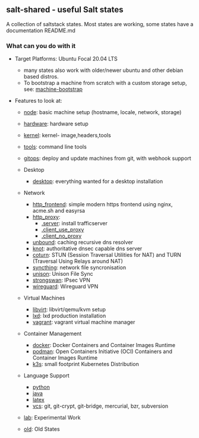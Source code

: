 ## salt-shared - useful Salt states

A collection of saltstack states. Most states are working,
some states have a documentation README.md

### What can you do with it

* Target Platforms: Ubuntu Focal 20.04 LTS
    * many states also work with older/newer ubuntu and other debian based distros.
    * To bootstrap a machine from scratch with a custom storage setup, see:
      [machine-bootstrap](https://github.com/wuxxin/machine-bootstrap)

* Features to look at:
    * [node](node): basic machine setup (hostname, locale, network, storage)
    * [hardware](hardware): hardware setup
    * [kernel](kernel): kernel- image,headers,tools
    * [tools](tools): command line tools
    * [gitops](gitops): deploy and update machines from git, with webhook support

    * Desktop
        * [desktop](desktop): everything wanted for a desktop installation

    * Network
        * [http_frontend](http_frontend): simple modern https frontend using nginx, acme.sh and easyrsa
        * [http_proxy](http_proxy):
            * [.server](http_proxy/server.sls): install trafficserver
            * [.client_use_proxy](http_proxy/client_use_proxy.sls)
            * [.client_no_proxy](http_proxy/client_no_proxy.sls)
        * [unbound](unbound): caching recursive dns resolver
        * [knot](knot): authoritative dnsec capable dns server
        * [coturn](coturn): STUN (Session Traversal Utilities for NAT) and TURN (Traversal Using Relays
 around NAT)
        * [syncthing](syncthing): network file syncronisation
        * [unison](unison): Unison File Sync
        * [strongswan](strongswan): IPsec VPN
        * [wireguard](wireguard): Wireguard VPN

    * Virtual Machines
        * [libvirt](libvirt): libvirt/qemu/kvm setup
        * [lxd](lxd): lxd production installation
        * [vagrant](vagrant): vagrant virtual machine manager

    * Container Management
        * [docker](docker): Docker Containers and Container Images Runtime
        * [podman](podman): Open Containers Initiative (OCI) Containers and Container Images Runtime
        * [k3s](k3s): small footprint Kubernetes Distribution

    * Language Support
        * [python](python)
        * [java](java)
        * [latex](latex)
        * [vcs](vcs): git, git-crypt, git-bridge, mercurial, bzr, subversion

    * [lab](lab): Experimental Work
    * [old](old): Old States

